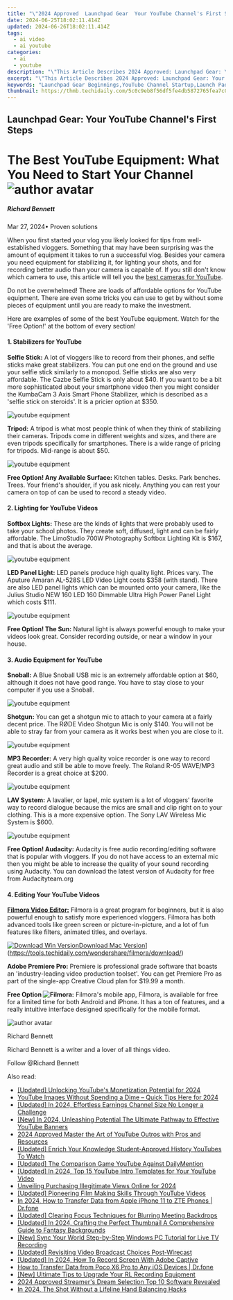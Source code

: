 ```yaml
---
title: "\"2024 Approved  Launchpad Gear  Your YouTube Channel's First Steps\""
date: 2024-06-25T18:02:11.414Z
updated: 2024-06-26T18:02:11.414Z
tags:
  - ai video
  - ai youtube
categories:
  - ai
  - youtube
description: "\"This Article Describes 2024 Approved: Launchpad Gear: Your YouTube Channel's First Steps\""
excerpt: "\"This Article Describes 2024 Approved: Launchpad Gear: Your YouTube Channel's First Steps\""
keywords: "Launchpad Gear Beginnings,YouTube Channel Startup,Launch Pad Tips,Gear for YouTubers,First YT Steps Guide,Launchpad YouTube Aid,Initial Channels Boost"
thumbnail: https://thmb.techidaily.com/5c0c9eb8f56df5fe4db5872765fea7c0cdfb1d4cf1ab34421179afeae4f509e7.png
---
```


## Launchpad Gear: Your YouTube Channel's First Steps

# The Best YouTube Equipment: What You Need to Start Your Channel ![author avatar](https://images.wondershare.com/filmora/article-images/richard-bennett.jpg)

##### Richard Bennett

 Mar 27, 2024• Proven solutions

When you first started your vlog you likely looked for tips from well-established vloggers. Something that may have been surprising was the amount of equipment it takes to run a successful vlog. Besides your camera you need equipment for stabilizing it, for lighting your shots, and for recording better audio than your camera is capable of. If you still don't know which camera to use, this article will tell you the [best cameras for YouTube](https://tools.techidaily.com/wondershare/filmora/download/).

Do not be overwhelmed! There are loads of affordable options for YouTube equipment. There are even some tricks you can use to get by without some pieces of equipment until you are ready to make the investment.

Here are examples of some of the best YouTube equipment. Watch for the 'Free Option!' at the bottom of every section!

#### 1\. Stabilizers for YouTube

**Selfie Stick:** A lot of vloggers like to record from their phones, and selfie sticks make great stabilizers. You can put one end on the ground and use your selfie stick similarly to a monopod. Selfie sticks are also very affordable. The Cazbe Selfie Stick is only about $40\. If you want to be a bit more sophisticated about your smartphone video then you might consider the KumbaCam 3 Axis Smart Phone Stabilizer, which is described as a 'selfie stick on steroids'. It is a pricier option at $350.

![youtube equipment](https://images.wondershare.com/filmora/article-images/youtube-equipment01.jpg)

**Tripod:** A tripod is what most people think of when they think of stabilizing their cameras. Tripods come in different weights and sizes, and there are even tripods specifically for smartphones. There is a wide range of pricing for tripods. Mid-range is about $50.

![youtube equipment](https://images.wondershare.com/filmora/article-images/youtube-equipment02.JPG)

**Free Option! Any Available Surface:** Kitchen tables. Desks. Park benches. Trees. Your friend's shoulder, if you ask nicely. Anything you can rest your camera on top of can be used to record a steady video.

#### 2\. Lighting for YouTube Videos

**Softbox Lights:** These are the kinds of lights that were probably used to take your school photos. They create soft, diffused, light and can be fairly affordable. The LimoStudio 700W Photography Softbox Lighting Kit is $167, and that is about the average.

![youtube equipment](https://images.wondershare.com/filmora/article-images/youtube-equipment03.jpg)

**LED Panel Light:** LED panels produce high quality light. Prices vary. The Aputure Amaran AL-528S LED Video Light costs $358 (with stand). There are also LED panel lights which can be mounted onto your camera, like the Julius Studio NEW 160 LED 160 Dimmable Ultra High Power Panel Light which costs $111.

![youtube equipment](https://images.wondershare.com/filmora/article-images/youtube-equipment04.jpg)

**Free Option! The Sun:** Natural light is always powerful enough to make your videos look great. Consider recording outside, or near a window in your house.

#### 3\. Audio Equipment for YouTube

**Snoball:** A Blue Snoball USB mic is an extremely affordable option at $60, although it does not have good range. You have to stay close to your computer if you use a Snoball.

![youtube equipment](https://images.wondershare.com/filmora/article-images/youtube-equipment05.JPG)

**Shotgun:** You can get a shotgun mic to attach to your camera at a fairly decent price. The RØDE Video Shotgun Mic is only $140\. You will not be able to stray far from your camera as it works best when you are close to it.

![youtube equipment](https://images.wondershare.com/filmora/article-images/youtube-equipment06.JPG)

**MP3 Recorder:** A very high quality voice recorder is one way to record great audio and still be able to move freely. The Roland R-05 WAVE/MP3 Recorder is a great choice at $200.

![youtube equipment](https://images.wondershare.com/filmora/article-images/youtube-equipment07.jpg)

 **LAV System:** A lavalier, or lapel, mic system is a lot of vloggers' favorite way to record dialogue because the mics are small and clip right on to your clothing. This is a more expensive option. The Sony LAV Wireless Mic System is $600.

![youtube equipment](https://images.wondershare.com/filmora/article-images/youtube-equipment08.JPG)

 **Free Option! Audacity:**  Audacity is free audio recording/editing software that is popular with vloggers. If you do not have access to an external mic then you might be able to increase the quality of your sound recording using Audacity. You can download the latest version of Audacity for free from Audacityteam.org

#### 4\. Editing Your YouTube Videos

**[Filmora Video Editor:](https://tools.techidaily.com/wondershare/filmora/download/)** Filmora is a great program for beginners, but it is also powerful enough to satisfy more experienced vloggers. Filmora has both advanced tools like green screen or picture-in-picture, and a lot of fun features like filters, animated titles, and overlays.

[![Download Win Version](https://images.wondershare.com/filmora/guide/download-btn-win.jpg)](https://tools.techidaily.com/wondershare/filmora/download/)[Download Mac Version](https://images.wondershare.com/filmora/guide/download-btn-mac.jpg)](https://tools.techidaily.com/wondershare/filmora/download/)

**Adobe Premiere Pro:** Premiere is professional grade software that boasts an 'industry-leading video production toolset'. You can get Premiere Pro as part of the single-app Creative Cloud plan for $19.99 a month.

**Free Option ![Filmora:](https://tools.techidaily.com/wondershare/filmora/download/)** Filmora's mobile app, Filmora, is available for free for a limited time for both Android and iPhone. It has a ton of features, and a really intuitive interface designed specifically for the mobile format.

![author avatar](https://images.wondershare.com/filmora/article-images/richard-bennett.jpg)

Richard Bennett

Richard Bennett is a writer and a lover of all things video.

Follow @Richard Bennett


<ins class="adsbygoogle"
     style="display:block"
     data-ad-format="autorelaxed"
     data-ad-client="ca-pub-7571918770474297"
     data-ad-slot="1223367746"></ins>



<ins class="adsbygoogle"
     style="display:block"
     data-ad-client="ca-pub-7571918770474297"
     data-ad-slot="8358498916"
     data-ad-format="auto"
     data-full-width-responsive="true"></ins>

<span class="atpl-alsoreadstyle">Also read:</span>
<div><ul>
<li><a href="https://youtube-tips.techidaily.com/ed-unlocking-youtubes-monetization-potential-for-2024/"><u>[Updated] Unlocking YouTube's Monetization Potential for 2024</u></a></li>
<li><a href="https://youtube-tips.techidaily.com/be-images-without-spending-a-dime-quick-tips-here-for-2024/"><u>YouTube Images Without Spending a Dime – Quick Tips Here for 2024</u></a></li>
<li><a href="https://youtube-tips.techidaily.com/ed-in-2024-effortless-earnings-channel-size-no-longer-a-challenge/"><u>[Updated] In 2024, Effortless Earnings  Channel Size No Longer a Challenge</u></a></li>
<li><a href="https://youtube-tips.techidaily.com/n-2024-unleashing-potential-the-ultimate-pathway-to-effective-youtube-banners/"><u>[New] In 2024, Unleashing Potential  The Ultimate Pathway to Effective YouTube Banners</u></a></li>
<li><a href="https://youtube-tips.techidaily.com/approved-master-the-art-of-youtube-outros-with-pros-and-resources/"><u>2024 Approved  Master the Art of YouTube Outros with Pros and Resources</u></a></li>
<li><a href="https://youtube-tips.techidaily.com/ed-enrich-your-knowledge-student-approved-history-youtubes-to-watch/"><u>[Updated] Enrich Your Knowledge  Student-Approved History YouTubes To Watch</u></a></li>
<li><a href="https://youtube-tips.techidaily.com/ed-the-comparison-game-youtube-against-dailymention/"><u>[Updated] The Comparison Game  YouTube Against DailyMention</u></a></li>
<li><a href="https://youtube-tips.techidaily.com/ed-in-2024-top-15-youtube-intro-templates-for-your-youtube-video/"><u>[Updated] In 2024, Top 15 YouTube Intro Templates for Your YouTube Video</u></a></li>
<li><a href="https://youtube-tips.techidaily.com/ling-purchasing-illegitimate-views-online-for-2024/"><u>Unveiling  Purchasing Illegitimate Views Online for 2024</u></a></li>
<li><a href="https://youtube-tips.techidaily.com/ed-pioneering-film-making-skills-through-youtube-videos/"><u>[Updated] Pioneering Film Making Skills Through YouTube Videos</u></a></li>
<li><a href="https://iphone-transfer.techidaily.com/in-2024-how-to-transfer-data-from-apple-iphone-11-to-zte-phones-drfone-by-drfone-transfer-from-ios/"><u>In 2024, How to Transfer Data from Apple iPhone 11 to ZTE Phones | Dr.fone</u></a></li>
<li><a href="https://screen-recording.techidaily.com/updated-clearing-focus-techniques-for-blurring-meeting-backdrops/"><u>[Updated] Clearing Focus  Techniques for Blurring Meeting Backdrops</u></a></li>
<li><a href="https://facebook-video-footage.techidaily.com/updated-in-2024-crafting-the-perfect-thumbnail-a-comprehensive-guide-to-fantasy-backgrounds/"><u>[Updated] In 2024, Crafting the Perfect Thumbnail  A Comprehensive Guide to Fantasy Backgrounds</u></a></li>
<li><a href="https://visual-screen-recording.techidaily.com/new-sync-your-world-step-by-step-windows-pc-tutorial-for-live-tv-recording/"><u>[New] Sync Your World  Step-by-Step Windows PC Tutorial for Live TV Recording</u></a></li>
<li><a href="https://article-posts.techidaily.com/updated-revisiting-video-broadcast-choices-post-wirecast/"><u>[Updated] Revisiting Video Broadcast Choices Post-Wirecast</u></a></li>
<li><a href="https://screen-mirroring-recording.techidaily.com/updated-in-2024-how-to-record-screen-with-adobe-captive/"><u>[Updated] In 2024, How To Record Screen With Adobe Captive</u></a></li>
<li><a href="https://android-transfer.techidaily.com/how-to-transfer-data-from-poco-x6-pro-to-any-ios-devices-drfone-by-drfone-transfer-from-android-transfer-from-android/"><u>How to Transfer Data from Poco X6 Pro to Any iOS Devices | Dr.fone</u></a></li>
<li><a href="https://screen-sharing-recording.techidaily.com/new-ultimate-tips-to-upgrade-your-rl-recording-equipment/"><u>[New] Ultimate Tips to Upgrade Your RL Recording Equipment</u></a></li>
<li><a href="https://on-screen-recording.techidaily.com/2024-approved-streamers-dream-selection-top-10-software-revealed/"><u>2024 Approved  Streamer's Dream Selection  Top 10 Software Revealed</u></a></li>
<li><a href="https://youtube-stream.techidaily.com/in-2024-the-shot-without-a-lifeline-hand-balancing-hacks/"><u>In 2024, The Shot Without a Lifeline  Hand Balancing Hacks</u></a></li>
</ul></div>
